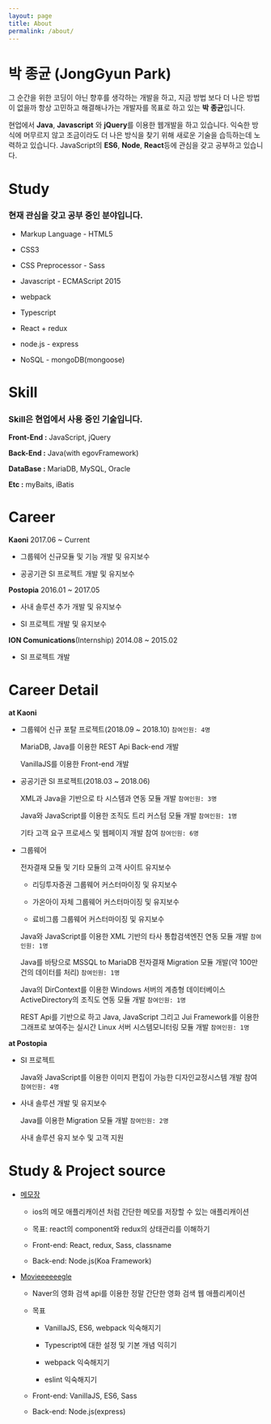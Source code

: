 ```yaml
---
layout: page
title: About
permalink: /about/
---
```


박 종균 (JongGyun Park)
====================
 그 순간을 위한 코딩이 아닌 향후를 생각하는 개발을 하고, 지금 방법 보다 더 나은 방법이 없을까 항상 고민하고 해결해나가는 개발자를 목표로 하고 있는 **박 종균**입니다.  
 
 현업에서 **Java**, **Javascript** 와 **jQuery**를 이용한 웹개발을 하고 있습니다. 익숙한 방식에 머무르지 않고 조금이라도 더 나은 방식을 찾기 위해 새로운 기술을 습득하는데 노력하고 있습니다. JavaScript의 **ES6**, **Node**, **React**등에 관심을 갖고 공부하고 있습니다.

<!-- patience
laziness -->
# Study

### 현재 관심을 갖고 공부 중인 분야입니다.

* Markup Language - HTML5

* CSS3

* CSS Preprocessor - Sass

* Javascript - ECMAScript 2015

* webpack

* Typescript

* React + redux

* node.js - express

* NoSQL - mongoDB(mongoose)


Skill
==========

### Skill은 현업에서 사용 중인 기술입니다.

**Front-End :** JavaScript, jQuery

**Back-End :** Java(with egovFramework)

**DataBase :** MariaDB, MySQL, Oracle

**Etc :** myBaits, iBatis


Career
============

**Kaoni** 2017.06 ~ Current

- 그룹웨어 신규모듈 및 기능 개발 및 유지보수

- 공공기관 SI 프로젝트 개발 및 유지보수


**Postopia** 2016.01 ~ 2017.05

- 사내 솔루션 추가 개발 및 유지보수

- SI 프로젝트 개발 및 유지보수


**ION Comunications**(Internship) 2014.08 ~ 2015.02

- SI 프로젝트 개발


Career Detail
================

**at Kaoni**

- 그룹웨어 신규 포탈 프로젝트(2018.09 ~ 2018.10) `참여인원: 4명`

  MariaDB, Java를 이용한 REST Api Back-end 개발

  VanillaJS를 이용한 Front-end 개발

- 공공기관 SI 프로젝트(2018.03 ~ 2018.06)

  XML과 Java을 기반으로 타 시스템과 연동 모듈 개발 `참여인원: 3명`

  Java와 JavaScript를 이용한 조직도 트리 커스텀 모듈 개발 `참여인원: 1명`

  기타 고객 요구 프로세스 및 웹페이지 개발 참여 `참여인원: 6명`

- 그룹웨어
  
  전자결재 모듈 및 기타 모듈의 고객 사이트 유지보수

    * 리딩투자증권 그룹웨어 커스터마이징 및 유지보수

    * 가온아이 자체 그룹웨어 커스터마이징 및 유지보수 

    * 료비그룹 그룹웨어 커스터마이징 및 유지보수

  Java와 JavaScript를 이용한 XML 기반의 타사 통합검색엔진 연동 모듈 개발 `참여인원: 1명`

  Java를 바탕으로 MSSQL to MariaDB 전자결재 Migration 모듈 개발(약 100만건의 데이터를 처리) `참여인원: 1명`

  Java의 DirContext를 이용한 Windows 서버의 계층형 데이터베이스 ActiveDirectory의 조직도 연동 모듈 개발 `참여인원: 1명`

  REST Api를 기반으로 하고 Java, JavaScript 그리고 Jui Framework를 이용한 그래프로 보여주는 실시간 Linux 서버 시스템모니터링 모듈 개발 `참여인원: 1명`

**at Postopia**

- SI 프로젝트

  Java와 JavaScript를 이용한 이미지 편집이 가능한 디자인교정시스템 개발 참여 `참여인원: 4명`

- 사내 솔루션 개발 및 유지보수

  Java를 이용한 Migration 모듈 개발 `참여인원: 2명`

  사내 솔루션 유지 보수 및 고객 지원


Study & Project source
=================
  - [메모장](https://github.com/jonggyun/memo-app)
 
    - ios의 메모 애플리캐이션 처럼 간단한 메모를 저장할 수 있는 애플리캐이션

    - 목표: react의 component와 redux의 상태관리를 이해하기

    - Front-end: React, redux, Sass, classname

    - Back-end: Node.js(Koa Framework)


 - [Movieeeeeegle](https://github.com/jonggyun/movie-search-typescript)

    - Naver의 영화 검색 api를 이용한 정말 간단한 영화 검색 웹 애플리케이션
    
    - 목표
    
        * VanillaJS, ES6, webpack 익숙해지기

        * Typescript에 대한 설정 및 기본 개념 익히기

        * webpack 익숙해지기

        * eslint 익숙해지기
    
    - Front-end: VanillaJS, ES6, Sass

    - Back-end: Node.js(express)